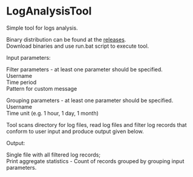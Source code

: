 # LogAnalysisTool
Simple tool for logs analysis.

Binary distribution can be found at the [releases](https://github.com/m2vladimir/LogAnalysisTool/releases).  
Download binaries and use run.bat script to execute tool.  

Input parameters:  

Filter parameters - at least one parameter should be specified.  
Username  
Time period  
Pattern for custom message  

Grouping parameters - at least one parameter should be specified.  
Username  
Time unit (e.g. 1 hour, 1 day, 1 month)  

Tool scans directory for log files, read log files and filter log records that conform to user
input and produce output given below.

Output:  

Single file with all filtered log records;  
Print aggregate statistics - Count of records grouped by grouping input parameters.

